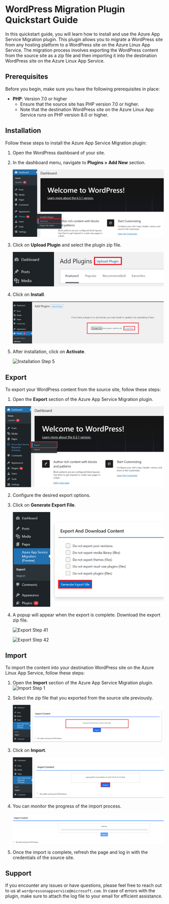 # WordPress Migration Plugin Quickstart Guide

In this quickstart guide, you will learn how to install and use the Azure App Service Migration plugin. This plugin allows you to migrate a WordPress site from any hosting platform to a WordPress site on the Azure Linux App Service. The migration process involves exporting the WordPress content from the source site as a zip file and then importing it into the destination WordPress site on the Azure Linux App Service.

## Prerequisites

Before you begin, make sure you have the following prerequisites in place:

- **PHP**: Version 7.0 or higher
  - Ensure that the source site has PHP version 7.0 or higher.
  - Note that the destination WordPress site on the Azure Linux App Service runs on PHP version 8.0 or higher.

## Installation

Follow these steps to install the Azure App Service Migration plugin:

1. Open the WordPress dashboard of your site.

2. In the dashboard menu, navigate to **Plugins > Add New** section.

   ![Installation Step 2](./media/aasm_addPlugin.png)

3. Click on **Upload Plugin** and select the plugin zip file.

   ![Installation Step 3](./media/aasm_uploadPlugin.png)

4. Click on **Install**.

   ![Installation Step 4](./media/aasm_installPlugin.png)

5. After installation, click on **Activate**.

   ![Installation Step 5](./media/activatePlugin.png)

## Export

To export your WordPress content from the source site, follow these steps:

1. Open the **Export** section of the Azure App Service Migration plugin.

  ![Export Step 1](./media/aasm_export.png)

2. Configure the desired export options.

3. Click on **Generate Export File**.

   ![Export Step 3](./media/aasm_exportButton.png)

4. A popup will appear when the export is complete. Download the export zip file.

   ![Export Step 41](./media/aasm_Complete.png)

   ![Export Step 42](./media/aasm_downloadExportButton.png)

## Import

To import the content into your destination WordPress site on the Azure Linux App Service, follow these steps:

1. Open the **Import** section of the Azure App Service Migration plugin.
    ![Import Step 1](./media/import.png)

2. Select the zip file that you exported from the source site previously.

   ![Import Step 2](./media/aasm_importSelectFile.png)

3. Click on **Import**.

   ![Import Step 3](./media/aasm_importButton.png)

4. You can monitor the progress of the import process.

   ![Import Step 4](./media/aasm_importStatus.png)

5. Once the import is complete, refresh the page and log in with the credentials of the source site.

## Support

If you encounter any issues or have questions, please feel free to reach out to us at `wordpressonappservice@microsoft.com`. In case of errors with the plugin, make sure to attach the log file to your email for efficient assistance.
